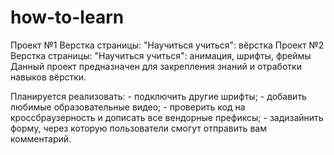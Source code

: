 # how-to-learn
Проект №1 Верстка страницы: "Научиться учиться": вёрстка 
Проект №2 Верстка страницы: "Научиться учиться": анимация, шрифты, фреймы
Данный проект предназначен для закрепления знаний и отработки навыков вёрстки.

Планируется реализовать:
	- подключить другие шрифты;
	- добавить любимые образовательные видео;
	- проверить код на кроссбраузерность и дописать все вендорные префиксы;
	- задизайнить форму, через которую пользователи смогут отправить вам комментарий.
